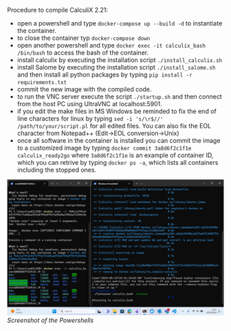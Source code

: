 Procedure to compile CalculiX 2.21:
* open a powershell and type `docker-compose up --build -d` to instantiate the container.
* to close the container typ `docker-compose down`
* open another powershell and type `docker exec -it calculix_bash /bin/bash` to access the bash of the container.
* install calculix by executing the installation script `./install_calculix.sh`
* install Salome by executing the installation script `./install_salome.sh` and then install all python packages by typing `pip install -r requirements.txt`
* commit the new image with the compiled code.
* to run the VNC server execute the script `./startup.sh` and then connect from the host PC using UltraVNC at localhost:5901.
* if you edit the make files in MS Windows be reminded to fix the end of line characters for linux by typing `sed -i 's/\r$//' /path/to/your/script.pl` for all edited files. You can also fix the EOL character from Notepad++ (Edit->EOL conversion->Unix)
* once all software in the container is installed you can commit the image to a customized image by typing `docker commit 3a8d6f2c1f1e calculix_ready2go` where `3a8d6f2c1f1e` is an example of container ID, which you can retrive by typing `docker ps -a`, which lists all containers including the stopped ones.

![](./powershell_view.png) *Screenshot of the Powershells*